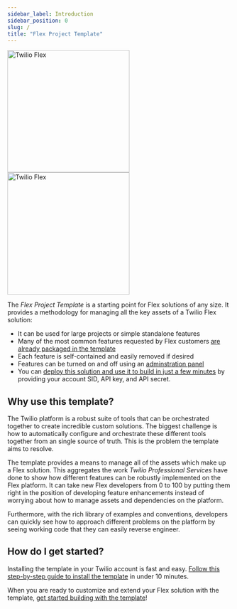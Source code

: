 ```yaml
---
sidebar_label: Introduction
sidebar_position: 0
slug: /
title: "Flex Project Template"
---
```


<img src="img/logos/flex-text-lightmode.png#gh-light-mode-only" width="275" alt="Twilio Flex" />
<img src="img/logos/flex-text-darkmode.png#gh-dark-mode-only" width="275" alt="Twilio Flex" />

The _Flex Project Template_ is a starting point for Flex solutions of any size. It provides a methodology for managing all the key assets of a Twilio Flex solution:

- It can be used for large projects or simple standalone features
- Many of the most common features requested by Flex customers [are already packaged in the template](/feature-library/overview)
- Each feature is self-contained and easily removed if desired  
- Features can be turned on and off using an [adminstration panel](/feature-library/admin-ui)
- You can [deploy this solution and use it to build in just a few minutes](/getting-started/install-template) by providing your account SID, API key, and API secret.

## Why use this template?

The Twilio platform is a robust suite of tools that can be orchestrated together to create incredible custom solutions. The biggest challenge is how to automatically configure and orchestrate these different tools together from an single source of truth. This is the problem the template aims to resolve.

The template provides a means to manage all of the assets which make up a Flex solution. This aggregates the work _Twilio Professional Services_ have done to show how different features can be robustly implemented on the Flex platform. It can take new Flex developers from 0 to 100 by putting them right in the position of developing feature enhancements instead of worrying about how to manage assets and dependencies on the platform.

Furthermore, with the rich library of examples and conventions, developers can quickly see how to approach different problems on the platform by seeing working code that they can easily reverse engineer.

## How do I get started?

Installing the template in your Twilio account is fast and easy. [Follow this step-by-step guide to install the template](/getting-started/install-template) in under 10 minutes.

When you are ready to customize and extend your Flex solution with the template, [get started building with the template](/building/getting-started)!